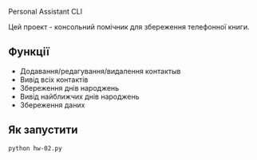 Personal Assistant CLI

Цей проект - консольний помічник для збереження телефонної книги.

## Функції
- Додавання/редагування/видалення контактыв
- Вивід всіх контактів
- Збереження днів народжень
- Вивід найближчих днів народжень
- Збереження даних

## Як запустити
```bash
python hw-02.py